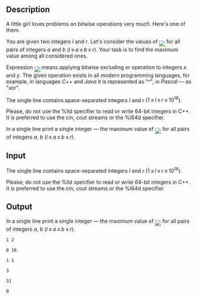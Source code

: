 ## Description

<div><p>A little girl loves problems on bitwise operations very much. Here's one of them.</p><p>You are given two integers <span class="tex-span"><i>l</i></span> and <span class="tex-span"><i>r</i></span>. Let's consider the values of <img align="middle" class="tex-formula" src="file://2LZuLMsK.png" style="max-width: 100.0%;max-height: 100.0%;"> for all pairs of integers <span class="tex-span"><i>a</i></span> and <span class="tex-span"><i>b</i></span> <span class="tex-span">(<i>l</i> ≤ <i>a</i> ≤ <i>b</i> ≤ <i>r</i>)</span>. Your task is to find the maximum value among all considered ones.</p><p>Expression <img align="middle" class="tex-formula" src="file://ra7NisRc.png" style="max-width: 100.0%;max-height: 100.0%;"> means applying bitwise excluding or operation to integers <span class="tex-span"><i>x</i></span> and <span class="tex-span"><i>y</i></span>. The given operation exists in all modern programming languages, for example, in languages <span class="tex-span"><i>C</i></span>++ and <span class="tex-span"><i>Java</i></span> it is represented as "<span class="tex-font-style-tt">^</span>", in <span class="tex-span"><i>Pascal</i></span> — as "<span class="tex-font-style-tt">xor</span>".</p></div><div class="input-specification"><p>The single line contains space-separated integers <span class="tex-span"><i>l</i></span> and <span class="tex-span"><i>r</i></span> (<span class="tex-span">1 ≤ <i>l</i> ≤ <i>r</i> ≤ 10<sup class="upper-index">18</sup></span>).</p><p>Please, do not use the <span class="tex-font-style-tt">%lld</span> specifier to read or write 64-bit integers in C++. It is preferred to use the <span class="tex-font-style-tt">cin</span>, <span class="tex-font-style-tt">cout</span> streams or the <span class="tex-font-style-tt">%I64d</span> specifier.</p></div><div class="output-specification"><p>In a single line print a single integer — the maximum value of <img align="middle" class="tex-formula" src="file://4C95i7VD.png" style="max-width: 100.0%;max-height: 100.0%;"> for all pairs of integers <span class="tex-span"><i>a</i></span>, <span class="tex-span"><i>b</i></span> <span class="tex-span">(<i>l</i> ≤ <i>a</i> ≤ <i>b</i> ≤ <i>r</i>)</span>.</p></div>

## Input

<p>The single line contains space-separated integers <span class="tex-span"><i>l</i></span> and <span class="tex-span"><i>r</i></span> (<span class="tex-span">1 ≤ <i>l</i> ≤ <i>r</i> ≤ 10<sup class="upper-index">18</sup></span>).</p><p>Please, do not use the <span class="tex-font-style-tt">%lld</span> specifier to read or write 64-bit integers in C++. It is preferred to use the <span class="tex-font-style-tt">cin</span>, <span class="tex-font-style-tt">cout</span> streams or the <span class="tex-font-style-tt">%I64d</span> specifier.</p>

## Output

<p>In a single line print a single integer — the maximum value of <img align="middle" class="tex-formula" src="file://4C95i7VD.png" style="max-width: 100.0%;max-height: 100.0%;"> for all pairs of integers <span class="tex-span"><i>a</i></span>, <span class="tex-span"><i>b</i></span> <span class="tex-span">(<i>l</i> ≤ <i>a</i> ≤ <i>b</i> ≤ <i>r</i>)</span>.</p>





```input1
1 2

```




```input2
8 16

```




```input3
1 1

```




```output1
3

```




```output2
31

```




```output3
0

```


